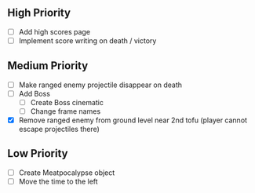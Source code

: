 High Priority
-------------
- [ ] Add high scores page
- [ ] Implement score writing on death / victory

Medium Priority
-------------
- [ ] Make ranged enemy projectile disappear on death
- [ ] Add Boss
  - [ ] Create Boss cinematic
  - [ ] Change frame names
- [x] Remove ranged enemy from ground level near 2nd tofu (player cannot escape projectiles there)

Low Priority
-------------
- [ ] Create Meatpocalypse object
- [ ] Move the time to the left
